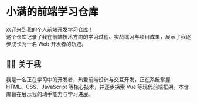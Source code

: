 # 小满的前端学习仓库

欢迎来到我的个人前端开发学习仓库！  
这个仓库记录了我在前端技术方向的学习过程、实战练习与项目成果，展示了我逐步成长为一名 Web 开发者的轨迹。

## 🧑‍💻 关于我

我是一名正在学习中的开发者，热爱前端设计与交互开发，正在系统掌握 HTML、CSS、JavaScript 等核心技术，并逐步探索 Vue 等现代前端框架。本仓库旨在展示我的动手能力与学习进展。

